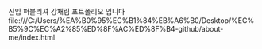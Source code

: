 신입 퍼블리셔 강채림 포트폴리오 입니다 file:///C:/Users/%EA%B0%95%EC%B1%84%EB%A6%B0/Desktop/%EC%B5%9C%EC%A2%85%ED%8F%AC%ED%8F%B4-github/about-me/index.html
